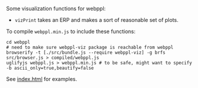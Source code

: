 Some visualization functions for webppl:

* `vizPrint` takes an ERP and makes a sort of reasonable set of plots.

To compile `webppl.min.js` to include these functions:

~~~
cd webppl
# need to make sure webppl-viz package is reachable from webppl
browserify -t [./src/bundle.js --require webppl-viz] -g brfs src/browser.js > compiled/webppl.js
uglifyjs webppl.js > webppl.min.js # to be safe, might want to specify -b ascii_only=true,beautify=false
~~~

See [index.html](http://web.stanford.edu/~erindb/webppl-viz/) for examples.
